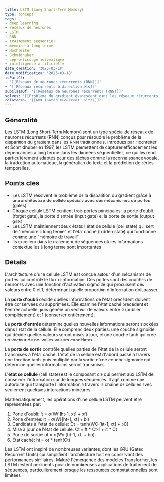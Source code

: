 ```yaml
---
title: LSTM (Long Short-Term Memory)
type: concept
tags:
- deep learning
- réseaux de neurones
- LSTM
- RNN
- traitement séquentiel
- mémoire à long terme
- Hochreiter
- Schmidhuber
- apprentissage automatique
- intelligence artificielle
date_creation: '2025-03-18'
date_modification: '2025-03-18'
isPartOf:
- '[[Réseaux de neurones récurrents (RNN)]]'
- '[[Réseaux récurrents bidirectionnels]]'
subClassOf: '[[Réseaux de neurones récurrents (RNN)]]'
solves: '[[Problème du gradient évanescent dans les réseaux récurrents]]'
relatedTo: '[[GRU (Gated Recurrent Units)]]'
---
```

## Généralité

Les LSTM (Long Short-Term Memory) sont un type spécial de réseaux de neurones récurrents (RNN) conçus pour résoudre le problème de la disparition du gradient dans les RNN traditionnels. Introduits par Hochreiter et Schmidhuber en 1997, les LSTM permettent de capturer efficacement les dépendances à long terme dans les données séquentielles, ce qui les rend particulièrement adaptés pour des tâches comme la reconnaissance vocale, la traduction automatique, la génération de texte et la prédiction de séries temporelles.

## Points clés

- Les LSTM résolvent le problème de la disparition du gradient grâce à une architecture de cellule spéciale avec des mécanismes de portes (gates)
- Chaque cellule LSTM contient trois portes principales: la porte d'oubli (forget gate), la porte d'entrée (input gate) et la porte de sortie (output gate)
- Les LSTM maintiennent deux états: l'état de cellule (cell state) qui sert de "mémoire à long terme" et l'état caché (hidden state) qui fonctionne comme une "mémoire de travail"
- Ils excellent dans le traitement de séquences où les informations contextuelles à long terme sont importantes

## Détails

L'architecture d'une cellule LSTM est conçue autour d'un mécanisme de portes qui contrôle le flux d'information. Ces portes sont des couches de neurones avec une fonction d'activation sigmoïde qui produisent des valeurs entre 0 et 1, déterminant quelle proportion d'information doit passer.

La **porte d'oubli** décide quelles informations de l'état précédent doivent être conservées ou supprimées. Elle examine l'état caché précédent et l'entrée actuelle, puis génère un vecteur de valeurs entre 0 (oublier complètement) et 1 (conserver entièrement).

La **porte d'entrée** détermine quelles nouvelles informations seront stockées dans l'état de la cellule. Elle comprend deux parties: une couche sigmoïde qui décide quelles valeurs seront mises à jour, et une couche tanh qui crée un vecteur de nouvelles valeurs candidates.

La **porte de sortie** contrôle quelles parties de l'état de la cellule seront transmises à l'état caché. L'état de la cellule est d'abord passé à travers une fonction tanh, puis multiplié par la sortie d'une couche sigmoïde qui détermine quelles informations seront transmises.

L'**état de cellule** (cell state) est le composant clé qui permet aux LSTM de conserver l'information sur de longues séquences. Il agit comme une autoroute qui transporte l'information à travers la chaîne de cellules avec seulement quelques interactions mineures.

Mathématiquement, les opérations d'une cellule LSTM peuvent être représentées par:

1. Porte d'oubli: ft = σ(Wf·[ht-1, xt] + bf)
2. Porte d'entrée: it = σ(Wi·[ht-1, xt] + bi)
3. Candidats à l'état de cellule: C̃t = tanh(WC·[ht-1, xt] + bC)
4. Mise à jour de l'état de cellule: Ct = ft * Ct-1 + it * C̃t
5. Porte de sortie: ot = σ(Wo·[ht-1, xt] + bo)
6. État caché: ht = ot * tanh(Ct)

Les LSTM ont inspiré de nombreuses variantes, dont les GRU (Gated Recurrent Units) qui simplifient l'architecture tout en conservant des performances similaires. Malgré l'émergence des modèles Transformer, les LSTM restent pertinents pour de nombreuses applications de traitement de séquences, particulièrement lorsque les ressources computationnelles sont limitées.
